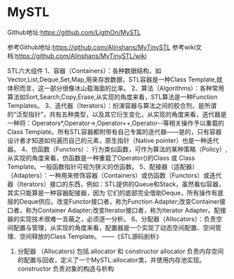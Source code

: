 # MySTL
Github地址:https://github.com/LigthOn/MySTL
                                                                                                                                                        
参考Github地址:https://github.com/Alinshans/MyTinySTL
参考wiki文档:https://github.com/Alinshans/MyTinySTL/wiki


STL六大组件
1、容器（Containers）：各种数据结构，如Vector,List,Deque,Set,Map,用来存放数据，STL容器是一种Class Template,就体积而言，这一部分很像冰山载海面的比率。
2、算法（Algorithms）：各种常用算法如Sort,Search,Copy,Erase,从实现的角度来看，STL算法是一种Function Templates。
3、迭代器（Iterators）：扮演容器与算法之间的胶合剂，是所谓的“泛型指针”，共有五种类型，以及其它衍生变化，从实现的角度来看，迭代器是一种将：Operators*,Operator->,Operator++,Operator--等相关操作予以重载的Class Template。所有STL容器都附带有自己专属的迭代器——是的，只有容器设计者才知道如何遍历自己的元素，原生指针（Native pointer）也是一种迭代器。
4、仿函数（Functors）： 行为类似函数，可作为算法的某种策略（Policy）,从实现的角度来看，仿函数是一种重载了Operator()的Class 或 Class Template。一般函数指针可视为狭义的仿函数。
5、配接器（适配器）（Adapters）：一种用来修饰容器（Containers）或仿函数（Functors）或迭代器（Iterators）接口的东西，例如：STL提供的Queue和Stack，虽然看似容器，其实只能算是一种容器配接器，因为 它们的底部完全借助Deque，所有操作有底层的Deque供应。改变Functor接口者，称为Function Adapter;改变Container接口者，称为Container Adapter;改变Iterator接口者，称为Iterator Adapter。配接器的实现技术很难一言蔽之，必须逐一分析。
6、分配器（Allocators）：负责空间配置与管理，从实现的角度来看，配置器是一个实现了动态空间配置、空间管理、空间释放的Class Template。
                                                                                                                                                                                                                                                            ——《STL源码剖析》



1. 分配器 （Allocators)
包括 allocator 和 constructor
allocator 负责内存空间的配置与回收，定义了一个MySTL:allocator类，并使用内存池实现。
constructor 负责对象的构造与析构

